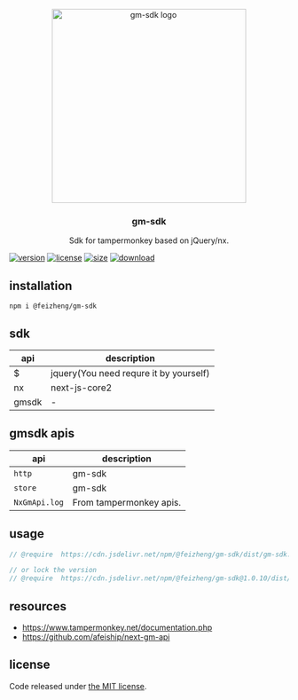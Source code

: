 <p align="center">
  <a href="https://github.com/afeiship/gm-sdk">
    <img width="350" src="https://tva1.sinaimg.cn/large/007S8ZIlgy1ggisduaj9ij30om08caaf.jpg" alt="gm-sdk logo">
  </a>
</p>

<h3 align="center">gm-sdk</h3>

<p align="center">
  Sdk for tampermonkey based on jQuery/nx.
</p>

[![version][version-image]][version-url]
[![license][license-image]][license-url]
[![size][size-image]][size-url]
[![download][download-image]][download-url]

## installation
```shell
npm i @feizheng/gm-sdk
```

## sdk
| api   | description                            |
| ----- | -------------------------------------- |
| $     | jquery(You need requre it by yourself) |
| nx    | next-js-core2                          |
| gmsdk | -                                      |

## gmsdk apis
| api           | description             |
| ------------- | ----------------------- |
| `http`        | gm-sdk                  |
| `store`       | gm-sdk                  |
| `NxGmApi.log` | From tampermonkey apis. |

## usage
```js
// @require  https://cdn.jsdelivr.net/npm/@feizheng/gm-sdk/dist/gm-sdk.js

// or lock the version
// @require  https://cdn.jsdelivr.net/npm/@feizheng/gm-sdk@1.0.10/dist/gm-sdk.js
```

## resources
- https://www.tampermonkey.net/documentation.php
- https://github.com/afeiship/next-gm-api

## license
Code released under [the MIT license](https://github.com/afeiship/gm-sdk/blob/master/LICENSE.txt).

[version-image]: https://img.shields.io/npm/v/@feizheng/gm-sdk
[version-url]: https://npmjs.org/package/@feizheng/gm-sdk

[license-image]: https://img.shields.io/npm/l/@feizheng/gm-sdk
[license-url]: https://github.com/afeiship/next-guid/blob/master/LICENSE.txt

[size-image]: https://img.shields.io/bundlephobia/minzip/@feizheng/gm-sdk
[size-url]: https://github.com/afeiship/next-guid/blob/master/dist/next-guid.min.js

[download-image]: https://img.shields.io/npm/dm/@feizheng/gm-sdk
[download-url]: https://www.npmjs.com/package/@feizheng/gm-sdk
